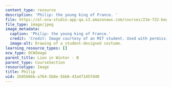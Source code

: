 ```yaml
---
content_type: resource
description: 'Philip: the young king of France. '
file: https://ol-ocw-studio-app-qa.s3.amazonaws.com/courses/21m-732-beginning-costume-design-and-construction-fall-2008/2b95666ba7645b8e5bb643a47145fd40_philip.jpg
file_type: image/jpeg
image_metadata:
  caption: 'Philip: the young king of France.'
  credit: 'Credit: Image courtesy of an MIT student. Used with permission.'
  image-alt: Drawing of a student-designed costume.
learning_resource_types: []
ocw_type: OCWImage
parent_title: Lion in Winter - B
parent_type: CourseSection
resourcetype: Image
title: Philip
uid: 2b95666b-a764-5b8e-5bb6-43a47145fd40
---
```

